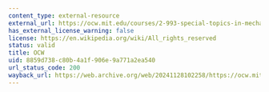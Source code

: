```yaml
---
content_type: external-resource
external_url: https://ocw.mit.edu/courses/2-993-special-topics-in-mechanical-engineering-the-art-and-science-of-boat-design-january-iap-2007/pages/assignments/
has_external_license_warning: false
license: https://en.wikipedia.org/wiki/All_rights_reserved
status: valid
title: OCW
uid: 8859d738-c80b-4a1f-906e-9a771a2ea540
url_status_code: 200
wayback_url: https://web.archive.org/web/20241128102258/https://ocw.mit.edu/courses/2-993-special-topics-in-mechanical-engineering-the-art-and-science-of-boat-design-january-iap-2007/pages/assignments/
---
```

